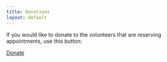 ```yaml
---
title: Donations
layout: default
---
```

If you would like to donate to the volunteers that are reserving appointments, use this button:  

<p class="text-center d-block"><a class="btn btn-success btn-large d-block py-5" href="https://www.paypal.com/donate?business=BZMYUWLH3R2F2&currency_code=USD">Donate</a></p>
